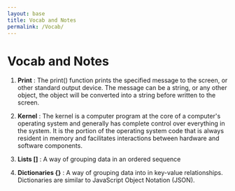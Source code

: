 ```yaml
---
layout: base
title: Vocab and Notes
permalink: /Vocab/
---
```


# Vocab and Notes
1. **Print** : The print() function prints the specified message to the screen, or other standard output device. The message can be a string, or any other object, the object will be converted into a string before written to the screen.

2. **Kernel** : The kernel is a computer program at the core of a computer's operating system and generally has complete control over everything in the system. It is the portion of the operating system code that is always resident in memory and facilitates interactions between hardware and software components.

3. **Lists []** : A way of grouping data in an ordered sequence

4. **Dictionaries {}** : A way of grouping data into in key-value relationships. Dictionaries are similar to JavaScript Object Notation (JSON).
